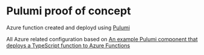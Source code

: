 # Pulumi proof of concept

Azure function created and deployd using [Pulumi](https://www.pulumi.com/)

All Azure related configuration based on [An example Pulumi component that deploys a TypeScript function to Azure Functions](https://github.com/pulumi/examples/tree/master/azure-ts-functions)
